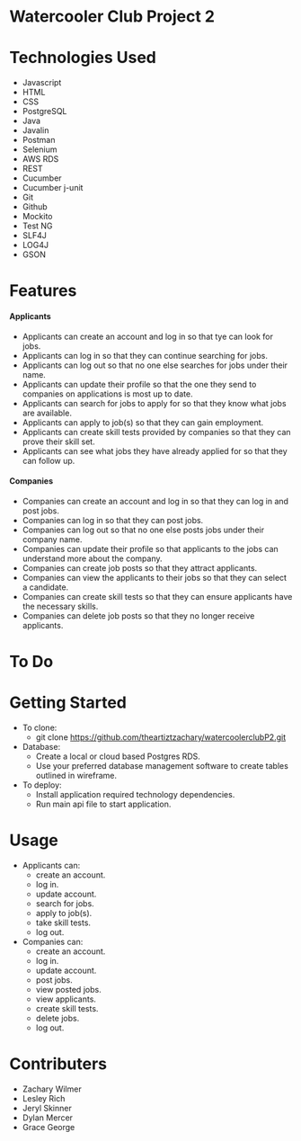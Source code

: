 # Watercooler Club Project 2

# Technologies Used
- Javascript
- HTML
- CSS
- PostgreSQL
- Java
- Javalin
- Postman
- Selenium
- AWS RDS
- REST
- Cucumber
- Cucumber j-unit
- Git
- Github
- Mockito
- Test NG
- SLF4J
- LOG4J
- GSON

# Features
#### Applicants
- Applicants can create an account and log in so that tye can look for jobs.
- Applicants can log in so that they can continue searching for jobs.
- Applicants can log out so that no one else searches for jobs under their name.
- Applicants can update their profile so that the one they send to companies on applications is most up to date.
- Applicants can search for jobs to apply for so that they know what jobs are available.
- Applicants can apply to job(s) so that they can gain employment.
- Applicants can create skill tests provided by companies so that they can prove their skill set.
- Applicants can see what jobs they have already applied for so that they can follow up.
#### Companies
- Companies can create an account and log in so that they can log in and post jobs.
- Companies can log in so that they can post jobs.
- Companies can log out so that no one else posts jobs under their company name.
- Companies can update their profile so that applicants to the jobs can understand more about the company.
- Companies can create job posts so that they attract applicants.
- Companies can view the applicants to their jobs so that they can select a candidate.
- Companies can create skill tests so that they can ensure applicants have the necessary skills.
- Companies can delete job posts so that they no longer receive applicants.


# To Do


# Getting Started
- To clone: 
  - git clone https://github.com/theartiztzachary/watercoolerclubP2.git 
- Database:
  - Create a local or cloud based Postgres RDS.
  - Use your preferred database management software to create tables outlined in wireframe.
- To deploy:
  - Install application required technology dependencies.
  - Run main api file to start application. 

# Usage 
- Applicants can:
  - create an account.
  - log in.
  - update account.
  - search for jobs.
  - apply to job(s).
  - take skill tests.
  - log out.
- Companies can:
  - create an account.
  - log in.
  - update account.
  - post jobs.
  - view posted jobs.
  - view applicants.
  - create skill tests.
  - delete jobs.
  - log out.

# Contributers
- Zachary Wilmer
- Lesley Rich
- Jeryl Skinner
- Dylan Mercer
- Grace George
